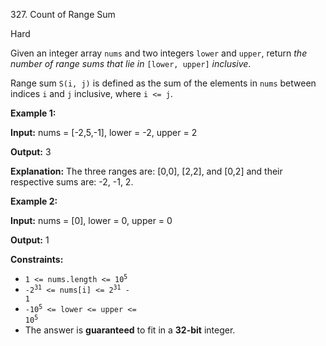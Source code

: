 ﻿327\. Count of Range Sum

Hard

Given an integer array `nums` and two integers `lower` and `upper`, return _the number of range sums that lie in_ `[lower, upper]` _inclusive_.

Range sum `S(i, j)` is defined as the sum of the elements in `nums` between indices `i` and `j` inclusive, where `i <= j`.

**Example 1:**

**Input:** nums = \[-2,5,-1\], lower = -2, upper = 2

**Output:** 3

**Explanation:** The three ranges are: \[0,0\], \[2,2\], and \[0,2\] and their respective sums are: -2, -1, 2. 

**Example 2:**

**Input:** nums = \[0\], lower = 0, upper = 0

**Output:** 1 

**Constraints:**

*   <code>1 <= nums.length <= 10<sup>5</sup></code>
*   <code>-2<sup>31</sup> <= nums[i] <= 2<sup>31</sup> - 1</code>
*   <code>-10<sup>5</sup> <= lower <= upper <= 10<sup>5</sup></code>
*   The answer is **guaranteed** to fit in a **32-bit** integer.